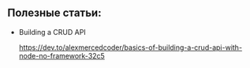 ## Полезные статьи:

- Building a CRUD API

  https://dev.to/alexmercedcoder/basics-of-building-a-crud-api-with-node-no-framework-32c5